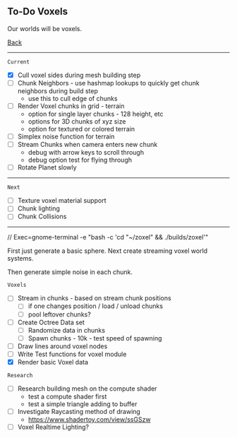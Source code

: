 To-Do Voxels
-----

Our worlds will be voxels.

[Back](todo-main.md)

-----

`Current`

- [x] Cull voxel sides during mesh building step
- [ ] Chunk Neighbors - use hashmap lookups to quickly get chunk neighbors during build step
    - use this to cull edge of chunks
- [ ] Render Voxel chunks in grid - terrain
    - option for single layer chunks - 128 height, etc
    - options for 3D chunks of xyz size
    - option for textured or colored terrain
- [ ] Simplex noise function for terrain
- [ ] Stream Chunks when camera enters new chunk
    - debug with arrow keys to scroll through
    - debug option test for flying through
- [ ] Rotate Planet slowly

-----

`Next`

- [ ] Texture voxel material support
- [ ] Chunk lighting
- [ ] Chunk Collisions

-----

// Exec=gnome-terminal -e "bash -c 'cd "~/zoxel" && ./builds/zoxel'"

First just generate a basic sphere. Next create streaming voxel world systems.

Then generate simple noise in each chunk.

`Voxels`
- [ ] Stream in chunks - based on stream chunk positions
    - [ ] if one changes position / load / unload chunks
    - [ ] pool leftover chunks?
- [ ] Create Octree Data set
    - [ ] Randomize data in chunks
    - [ ] Spawn chunks - 10k - test speed of spawning
- [ ] Draw lines around voxel nodes
- [ ] Write Test functions for voxel module
- [x] Render basic Voxel data

`Research`
- [ ] Research building mesh on the compute shader
    - test a compute shader first
    - test a simple triangle adding to buffer
- [ ] Investigate Raycasting method of drawing
    - https://www.shadertoy.com/view/ssGSzw
- [ ] Voxel Realtime Lighting?